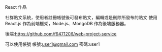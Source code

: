 React 作品

社群貼文系統，使用者註冊帳號後可發布貼文，編輯或是刪除所發布的貼文
使用 React.js 作為前端框架，Node.js、MongoDB 作為後端服務器。

後端:https://github.com/f9471206/web-project-service

可以使用帳號
帳號:user1@gmail.com
密碼:user1
